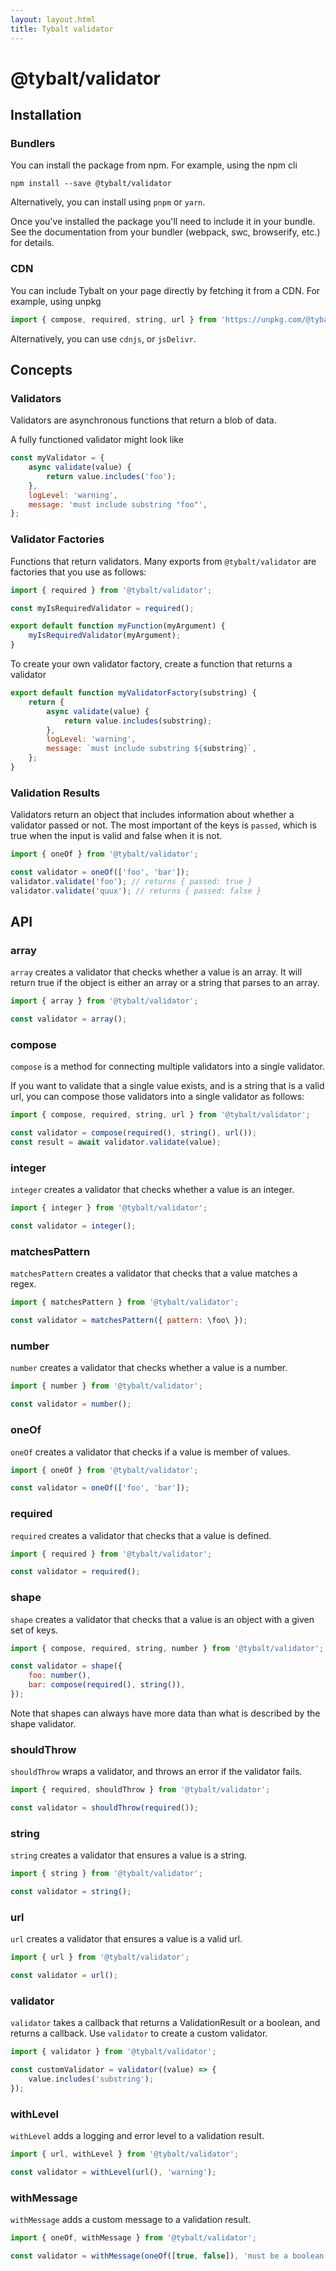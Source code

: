 ```yaml
---
layout: layout.html
title: Tybalt validator
---
```


# @tybalt/validator

## Installation

### Bundlers

You can install the package from npm. For example, using the npm cli

```shell
npm install --save @tybalt/validator
```

Alternatively, you can install using `pnpm` or `yarn`.

Once you've installed the package you'll need to include it in your bundle.
See the documentation from your bundler (webpack, swc, browserify, etc.) for
details.

### CDN

You can include Tybalt on your page directly by fetching it from a CDN. For example,
using unpkg

```js
import { compose, required, string, url } from 'https://unpkg.com/@tybalt/validator@0.0.10/dist/mjs/index.js';
```

Alternatively, you can use `cdnjs`, or `jsDelivr`.

## Concepts

### Validators

Validators are asynchronous functions that return a blob of data.

A fully functioned validator might look like

```javascript
const myValidator = {
    async validate(value) {
        return value.includes('foo');
    },
    logLevel: 'warning',
    message: 'must include substring "foo"',
};
```

### Validator Factories

Functions that return validators. Many exports from `@tybalt/validator` are factories that you use
as follows:

```js
import { required } from '@tybalt/validator';

const myIsRequiredValidator = required();

export default function myFunction(myArgument) {
    myIsRequiredValidator(myArgument);
}
```

To create your own validator factory, create a function that returns a validator

```js
export default function myValidatorFactory(substring) {
    return {
        async validate(value) {
            return value.includes(substring);
        },
        logLevel: 'warning',
        message: `must include substring ${substring}`,
    };
}
```

### Validation Results

Validators return an object that includes information about whether a validator passed or not. The most important of the keys is `passed`, which is true when the input is valid and false when it is not.

```javascript
import { oneOf } from '@tybalt/validator';

const validator = oneOf(['foo', 'bar']);
validator.validate('foo'); // returns { passed: true }
validator.validate('quux'); // returns { passed: false }
```

## API

### array

`array` creates a validator that checks whether a value is an array. It will return true if the object is either an array or a string that parses to an array.

```javascript
import { array } from '@tybalt/validator';

const validator = array();
```

### compose

`compose` is a method for connecting multiple validators into a single validator.

If you want to validate that a single value exists, and is a string that is a valid url,
you can compose those validators into a single validator as follows:

```javascript
import { compose, required, string, url } from '@tybalt/validator';

const validator = compose(required(), string(), url());
const result = await validator.validate(value);
```

### integer

`integer` creates a validator that checks whether a value is an integer.

```javascript
import { integer } from '@tybalt/validator';

const validator = integer();
```

### matchesPattern

`matchesPattern` creates a validator that checks that a value matches a regex.

```javascript
import { matchesPattern } from '@tybalt/validator';

const validator = matchesPattern({ pattern: \foo\ });
```

### number

`number` creates a validator that checks whether a value is a number.

```javascript
import { number } from '@tybalt/validator';

const validator = number();
```

### oneOf

`oneOf` creates a validator that checks if a value is member of values.

```javascript
import { oneOf } from '@tybalt/validator';

const validator = oneOf(['foo', 'bar']);
```

### required

`required` creates a validator that checks that a value is defined.

```javascript
import { required } from '@tybalt/validator';

const validator = required();
```

### shape

`shape` creates a validator that checks that a value is an object with a given set of keys.

```javascript
import { compose, required, string, number } from '@tybalt/validator';

const validator = shape({
    foo: number(),
    bar: compose(required(), string()),
});
```

Note that shapes can always have more data than what is described by the shape validator.

### shouldThrow

`shouldThrow` wraps a validator, and throws an error if the validator fails.

```javascript
import { required, shouldThrow } from '@tybalt/validator';

const validator = shouldThrow(required());
```

### string

`string` creates a validator that ensures a value is a string.

```javascript
import { string } from '@tybalt/validator';

const validator = string();
```

### url

`url` creates a validator that ensures a value is a valid url.

```javascript
import { url } from '@tybalt/validator';

const validator = url();
```

### validator

`validator` takes a callback that returns a ValidationResult or a boolean, and returns a callback. Use `validator`
to create a custom validator.

```javascript
import { validator } from '@tybalt/validator';

const customValidator = validator((value) => {
    value.includes('substring');
});
```

### withLevel

`withLevel` adds a logging and error level to a validation result.

```javascript
import { url, withLevel } from '@tybalt/validator';

const validator = withLevel(url(), 'warning');
```

### withMessage

`withMessage` adds a custom message to a validation result.

```javascript
import { oneOf, withMessage } from '@tybalt/validator';

const validator = withMessage(oneOf([true, false]), 'must be a boolean');
```
